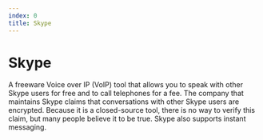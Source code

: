 ```yaml
---
index: 0
title: Skype
---
```

# Skype

A freeware Voice over IP (VoIP) tool that allows you to speak with other Skype users for free and to call telephones for a fee. The company that maintains Skype claims that conversations with other Skype users are encrypted. Because it is a closed-source tool, there is no way to verify this claim, but many people believe it to be true. Skype also supports instant messaging.